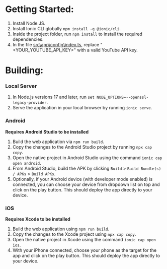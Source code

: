 # Getting Started:

1. Install Node.JS.
2. Install Ionic CLI globally `npm install -g @ionic/cli`.
3. Inside the project folder, run `npm install` to install the required dependencies.
4. In the file [src\app\config\index.ts](src\app\config\index.ts), replace "<YOUR_YOUTUBE_API_KEY>" with a valid YouTube API key.

# Building:

### Local Server

1. In Node.js versions 17 and later, run `set NODE_OPTIONS=--openssl-legacy-provider`.
2. Serve the application in your local browser by running `ionic serve`.

### Android
**Requires Android Studio to be installed**
1. Build the web application via `npm run build`.
2. Copy the changes to the Android Studio project by running `npx cap copy`.
3. Open the native project in Android Studio using the command `ionic cap open android`.
4. From Android Studio, build the APK by clicking `Build` > `Build Bundle(s) / APKs` > `Build APKs`.
5. Optionally, if your Android device (with developer mode enabled) is connected, you can choose your device from dropdown list on top and click on the play button. This should deploy the app directly to your device.

### iOS
**Requires Xcode to be installed**
1. Build the web application using `npm run build`.
2. Copy the changes to the Xcode project using `npx cap copy`.
3. Open the native project in Xcode using the command `ionic cap open ios`.
4. With your iPhone connected, choose your phone as the target for the app and click on the play button. This should deploy the app directly to your device.
